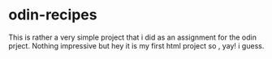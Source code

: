 # odin-recipes
This is rather a very simple project that i did as an assignment for the odin prject. Nothing impressive but hey it 
is my first html project so , yay! i guess.
